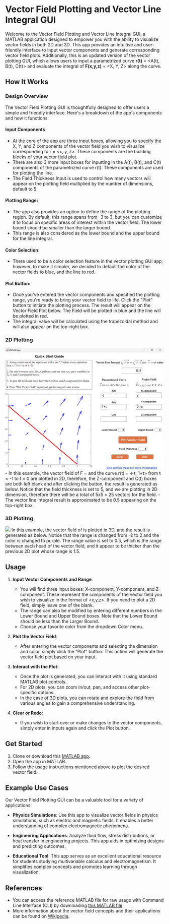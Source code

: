 # Vector Field Plotting and Vector Line Integral GUI 
Welcome to the Vector Field Plotting and Vector Line Integral GUI, a MATLAB application designed to empower you with the ability to visualize vector fields in both 2D and 3D. This app provides an intuitive and user-friendly interface to input vector components and generate corresponding vector field plots. Additionally, this is an updated version of the vector plotting GUI, which allows users to input a parametrized curve **r(t)** = <A(t), B(t), C(t)> and evaluate the integral of **F(x,y,z)** = <X, Y, Z> along the curve. 

## How It Works
### Design Overview

The Vector Field Plotting GUI is thoughtfully designed to offer users a simple and friendly interface. Here's a breakdown of the app's components and how it functions:

#### Input Components
- At the core of the app are three input boxes, allowing you to specify the X, Y, and Z components of the vector field you wish to visualize corresponding to r = <x, y, z>. These components are the building blocks of your vector field plot.
- There are also 3 more input boxes for inputting in the A(t), B(t), and C(t) components of the parametrized curve r(t). These components are used for plotting the line.
- The Field Thickness Input is used to control how many vectors will appear on the plotting field multiplied by the number of dimensions, default to 5.

#### Plotting Range: 
- The app also provides an option to define the range of the plotting region. By default, this range spans from -3 to 3, but you can customize it to focus on specific areas of interest within the vector field. The lower bound should be smaller than the larger bound.
- This range is also considered as the lower bound and the upper bound for the line integral.

#### Color Selection: 
- There used to be a color selection feature in the vector plotting GUI app; however, to make it simpler, we decided to default the color of the vector fields to blue, and the line to red. 

#### Plot Button: 
- Once you've entered the vector components and specified the plotting range, you're ready to bring your vector field to life. Click the "Plot" button to initiate the plotting process. The result will appear on the Vector Field Plot below. The Field will be plotted in blue and the line will be plotted in red.
- The integral value will be calculated using the trapezoidal method and will also appear on the top-right box. 

### 2D Plotting
<img src="demo/vector_field_line_integral_2d.png" width="600"/>
- In this example, the vector field of F = <y, 2x> and the curve r(t) = <-t, 1+t> from t = -1 to t = 0 are plotted in 2D, therefore, the Z-component and C(t) boxes are both left blank and after clicking the button, the result is generated as below. Notice that the field thickness is set to 5, and we are plotting in 2D dimension, therefore there will be a total of 5x5 = 25 vectors for the field.
- The vector line integral result is approximated to be 0.5 appearing on the top-right box. 

### 3D Plotitng
<img src="demo/vector_field_demo_3d.png" width="600"/>
In this example, the vector field of <x, y, z> is plotted in 3D, and the result is generated as below. Notice that the range is changed from -2 to 2 and the color is changed to purple. The range value is set to 0.5, which is the range between each head of the vector field, and it appear to be thicker than the previous 2D plot whose range is 1.5.

## Usage
1. **Input Vector Components and Range**:
   - You will find three input boxes: X-component, Y-component, and Z-component. These represent the components of the vector field you wish to visualize in the format of <x,y,z>. If you need to plot a 2D field, simply leave one of the blank.
   - The range can also be modified by entering different numbers in the Lower Bound and Upper Bound boxes. Note that the Lower Bound should be less than the Larger Bound.
   - Choose your favorite color from the dropdown Color menu.

2. **Plot the Vector Field**:
   - After entering the vector components and selecting the dimension and color, simply click the "Plot" button. This action will generate the vector field plot based on your input.

3. **Interact with the Plot**:
   - Once the plot is generated, you can interact with it using standard MATLAB plot controls.
   - For 2D plots, you can zoom in/out, pan, and access other plot-specific options.
   - In the case of 3D plots, you can rotate and explore the field from various angles to gain a comprehensive understanding.

4. **Clear or Redo**:
   - If you wish to start over or make changes to the vector components, simply enter in inputs again and click the Plot button.

## Get Started
1. Clone or download this [MATLAB app](vector_field_input_app.mlapp).
2. Open the app in MATLAB.
3. Follow the usage instructions mentioned above to plot the desired vector field.

## Example Use Cases
Our Vector Field Plotting GUI can be a valuable tool for a variety of applications:

- **Physics Simulations**: Use this app to visualize vector fields in physics simulations, such as electric and magnetic fields. It enables a better understanding of complex electromagnetic phenomena.

- **Engineering Applications**: Analyze fluid flow, stress distributions, or heat transfer in engineering projects. This app aids in optimizing designs and predicting outcomes.

- **Educational Tool**: This app serves as an excellent educational resource for students studying multivariable calculus and electromagnetism. It simplifies complex concepts and promotes learning through visualization.

## References
- You can access the reference MATLAB file for raw usage with Command Line Interface (CLI) by downloading [this MATLAB file](vector_field_input_code.m).
- More information about the vector field concepts and their applications can be found on [Wikipedia](https://en.wikipedia.org/wiki/Vector_field).


